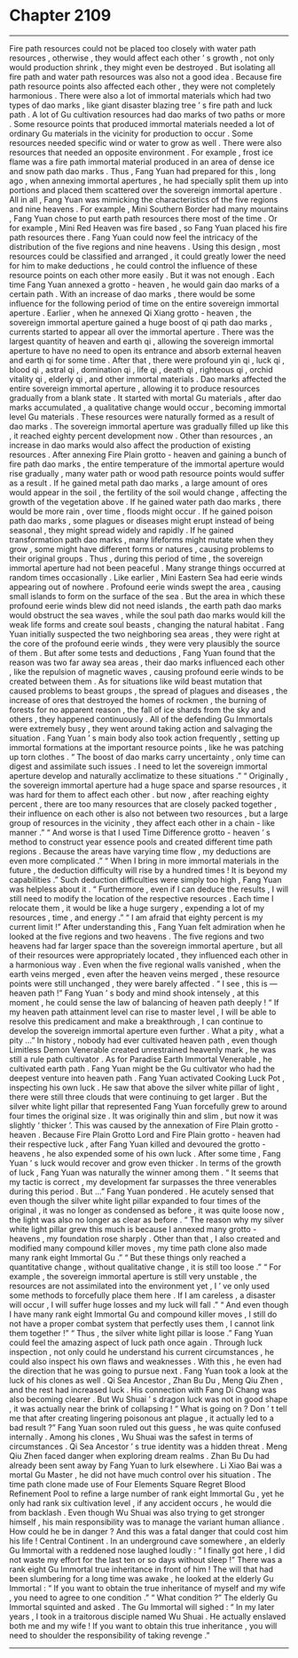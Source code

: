 
# Chapter 2109


---

Fire path resources could not be placed too closely with water path resources , otherwise , they would affect each other ’ s growth , not only would production shrink , they might even be destroyed .
But isolating all fire path and water path resources was also not a good idea .
Because fire path resource points also affected each other , they were not completely harmonious .
There were also a lot of immortal materials which had two types of dao marks , like giant disaster blazing tree ’ s fire path and luck path .
A lot of Gu cultivation resources had dao marks of two paths or more .
Some resource points that produced immortal materials needed a lot of ordinary Gu materials in the vicinity for production to occur .
Some resources needed specific wind or water to grow as well .
There were also resources that needed an opposite environment . For example , frost ice flame was a fire path immortal material produced in an area of dense ice and snow path dao marks .
Thus , Fang Yuan had prepared for this , long ago , when annexing immortal apertures , he had specially split them up into portions and placed them scattered over the sovereign immortal aperture .
All in all , Fang Yuan was mimicking the characteristics of the five regions and nine heavens .
For example , Mini Southern Border had many mountains , Fang Yuan chose to put earth path resources there most of the time .
Or for example , Mini Red Heaven was fire based , so Fang Yuan placed his fire path resources there .
Fang Yuan could now feel the intricacy of the distribution of the five regions and nine heavens . Using this design , most resources could be classified and arranged , it could greatly lower the need for him to make deductions , he could control the influence of these resource points on each other more easily .
But it was not enough .
Each time Fang Yuan annexed a grotto - heaven , he would gain dao marks of a certain path .
With an increase of dao marks , there would be some influence for the following period of time on the entire sovereign immortal aperture .
Earlier , when he annexed Qi Xiang grotto - heaven , the sovereign immortal aperture gained a huge boost of qi path dao marks , currents started to appear all over the immortal aperture . There was the largest quantity of heaven and earth qi , allowing the sovereign immortal aperture to have no need to open its entrance and absorb external heaven and earth qi for some time .
After that , there were profound yin qi , luck qi , blood qi , astral qi , domination qi , life qi , death qi , righteous qi , orchid vitality qi , elderly qi , and other immortal materials .
Dao marks affected the entire sovereign immortal aperture , allowing it to produce resources gradually from a blank state . It started with mortal Gu materials , after dao marks accumulated , a qualitative change would occur , becoming immortal level Gu materials .
These resources were naturally formed as a result of dao marks .
The sovereign immortal aperture was gradually filled up like this , it reached eighty percent development now .
Other than resources , an increase in dao marks would also affect the production of existing resources .
After annexing Fire Plain grotto - heaven and gaining a bunch of fire path dao marks , the entire temperature of the immortal aperture would rise gradually , many water path or wood path resource points would suffer as a result .
If he gained metal path dao marks , a large amount of ores would appear in the soil , the fertility of the soil would change , affecting the growth of the vegetation above .
If he gained water path dao marks , there would be more rain , over time , floods might occur .
If he gained poison path dao marks , some plagues or diseases might erupt instead of being seasonal , they might spread widely and rapidly .
If he gained transformation path dao marks , many lifeforms might mutate when they grow , some might have different forms or natures , causing problems to their original groups .
Thus , during this period of time , the sovereign immortal aperture had not been peaceful .
Many strange things occurred at random times occasionally .
Like earlier , Mini Eastern Sea had eerie winds appearing out of nowhere .
Profound eerie winds swept the area , causing small islands to form on the surface of the sea .
But the area in which these profound eerie winds blew did not need islands , the earth path dao marks would obstruct the sea waves , while the soul path dao marks would kill the weak life forms and create soul beasts , changing the natural habitat .
Fang Yuan initially suspected the two neighboring sea areas , they were right at the core of the profound eerie winds , they were very plausibly the source of them .
But after some tests and deductions , Fang Yuan found that the reason was two far away sea areas , their dao marks influenced each other , like the repulsion of magnetic waves , causing profound eerie winds to be created between them .
As for situations like wild beast mutation that caused problems to beast groups , the spread of plagues and diseases , the increase of ores that destroyed the homes of rockmen , the burning of forests for no apparent reason , the fall of ice shards from the sky and others , they happened continuously .
All of the defending Gu Immortals were extremely busy , they went around taking action and salvaging the situation .
Fang Yuan ’ s main body also took action frequently , setting up immortal formations at the important resource points , like he was patching up torn clothes .
“ The boost of dao marks carry uncertainty , only time can digest and assimilate such issues . I need to let the sovereign immortal aperture develop and naturally acclimatize to these situations .”
“ Originally , the sovereign immortal aperture had a huge space and sparse resources , it was hard for them to affect each other . but now , after reaching eighty percent , there are too many resources that are closely packed together , their influence on each other is also not between two resources , but a large group of resources in the vicinity , they affect each other in a chain - like manner .”
“ And worse is that I used Time Difference grotto - heaven ’ s method to construct year essence pools and created different time path regions . Because the areas have varying time flow , my deductions are even more complicated .”
“ When I bring in more immortal materials in the future , the deduction difficulty will rise by a hundred times ! It is beyond my capabilities .” Such deduction difficulties were simply too high , Fang Yuan was helpless about it .
“ Furthermore , even if I can deduce the results , I will still need to modify the location of the respective resources . Each time I relocate them , it would be like a huge surgery , expending a lot of my resources , time , and energy .”
“ I am afraid that eighty percent is my current limit !”
After understanding this , Fang Yuan felt admiration when he looked at the five regions and two heavens .
The five regions and two heavens had far larger space than the sovereign immortal aperture , but all of their resources were appropriately located , they influenced each other in a harmonious way .
Even when the five regional walls vanished , when the earth veins merged , even after the heaven veins merged , these resource points were still unchanged , they were barely affected .
“ I see , this is — heaven path !”
Fang Yuan ’ s body and mind shook intensely , at this moment , he could sense the law of balancing of heaven path deeply !
“ If my heaven path attainment level can rise to master level , I will be able to resolve this predicament and make a breakthrough , I can continue to develop the sovereign immortal aperture even further . What a pity , what a pity …”
In history , nobody had ever cultivated heaven path , even though Limitless Demon Venerable created unrestrained heavenly mark , he was still a rule path cultivator . As for Paradise Earth Immortal Venerable , he cultivated earth path .
Fang Yuan might be the Gu cultivator who had the deepest venture into heaven path .
Fang Yuan activated Cooking Luck Pot , inspecting his own luck .
He saw that above the silver white pillar of light , there were still three clouds that were continuing to get larger .
But the silver white light pillar that represented Fang Yuan forcefully grew to around four times the original size . It was originally thin and slim , but now it was slightly ‘ thicker ’.
This was caused by the annexation of Fire Plain grotto - heaven .
Because Fire Plain Grotto Lord and Fire Plain grotto - heaven had their respective luck , after Fang Yuan killed and devoured the grotto - heavens , he also expended some of his own luck .
After some time , Fang Yuan ’ s luck would recover and grow even thicker .
In terms of the growth of luck , Fang Yuan was naturally the winner among them .
“ It seems that my tactic is correct , my development far surpasses the three venerables during this period . But …” Fang Yuan pondered .
He acutely sensed that even though the silver white light pillar expanded to four times of the original , it was no longer as condensed as before , it was quite loose now , the light was also no longer as clear as before .
“ The reason why my silver white light pillar grew this much is because I annexed many grotto - heavens , my foundation rose sharply . Other than that , I also created and modified many compound killer moves , my time path clone also made many rank eight Immortal Gu .”
“ But these things only reached a quantitative change , without qualitative change , it is still too loose .”
“ For example , the sovereign immortal aperture is still very unstable , the resources are not assimilated into the environment yet , I ’ ve only used some methods to forcefully place them here . If I am careless , a disaster will occur , I will suffer huge losses and my luck will fall .”
“ And even though I have many rank eight Immortal Gu and compound killer moves , I still do not have a proper combat system that perfectly uses them , I cannot link them together !”
“ Thus , the silver white light pillar is loose .”
Fang Yuan could feel the amazing aspect of luck path once again .
Through luck inspection , not only could he understand his current circumstances , he could also inspect his own flaws and weaknesses .
With this , he even had the direction that he was going to pursue next .
Fang Yuan took a look at the luck of his clones as well .
Qi Sea Ancestor , Zhan Bu Du , Meng Qiu Zhen , and the rest had increased luck .
His connection with Fang Di Chang was also becoming clearer .
But Wu Shuai ’ s dragon luck was not in good shape , it was actually near the brink of collapsing !
“ What is going on ? Don ’ t tell me that after creating lingering poisonous ant plague , it actually led to a bad result ?” Fang Yuan soon ruled out this guess , he was quite confused internally .
Among his clones , Wu Shuai was the safest in terms of circumstances .
Qi Sea Ancestor ’ s true identity was a hidden threat .
Meng Qiu Zhen faced danger when exploring dream realms .
Zhan Bu Du had already been sent away by Fang Yuan to lurk elsewhere .
Li Xiao Bai was a mortal Gu Master , he did not have much control over his situation .
The time path clone made use of Four Elements Square Regret Blood Refinement Pool to refine a large number of rank eight Immortal Gu , yet he only had rank six cultivation level , if any accident occurs , he would die from backlash .
Even though Wu Shuai was also trying to get stronger himself , his main responsibility was to manage the variant human alliance . How could he be in danger ?
And this was a fatal danger that could cost him his life !
Central Continent .
In an underground cave somewhere , an elderly Gu Immortal with a reddened nose laughed loudly : “ I finally got here , I did not waste my effort for the last ten or so days without sleep !”
There was a rank eight Gu Immortal true inheritance in front of him !
The will that had been slumbering for a long time was awake , he looked at the elderly Gu Immortal : “ If you want to obtain the true inheritance of myself and my wife , you need to agree to one condition .”
“ What condition ?” The elderly Gu Immortal squinted and asked .
The Gu Immortal will sighed : “ In my later years , I took in a traitorous disciple named Wu Shuai . He actually enslaved both me and my wife ! If you want to obtain this true inheritance , you will need to shoulder the responsibility of taking revenge .”

---


